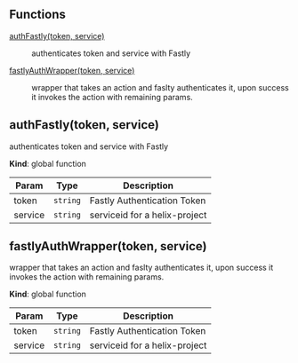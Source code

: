 ## Functions

<dl>
<dt><a href="#authFastly">authFastly(token, service)</a></dt>
<dd><p>authenticates token and service with Fastly</p>
</dd>
<dt><a href="#fastlyAuthWrapper">fastlyAuthWrapper(token, service)</a></dt>
<dd><p>wrapper that takes an action and faslty authenticates
it, upon success it invokes the action with remaining
params.</p>
</dd>
</dl>

<a name="authFastly"></a>

## authFastly(token, service)
authenticates token and service with Fastly

**Kind**: global function  

| Param | Type | Description |
| --- | --- | --- |
| token | <code>string</code> | Fastly Authentication Token |
| service | <code>string</code> | serviceid for a helix-project |

<a name="fastlyAuthWrapper"></a>

## fastlyAuthWrapper(token, service)
wrapper that takes an action and faslty authenticates
it, upon success it invokes the action with remaining
params.

**Kind**: global function  

| Param | Type | Description |
| --- | --- | --- |
| token | <code>string</code> | Fastly Authentication Token |
| service | <code>string</code> | serviceid for a helix-project |

